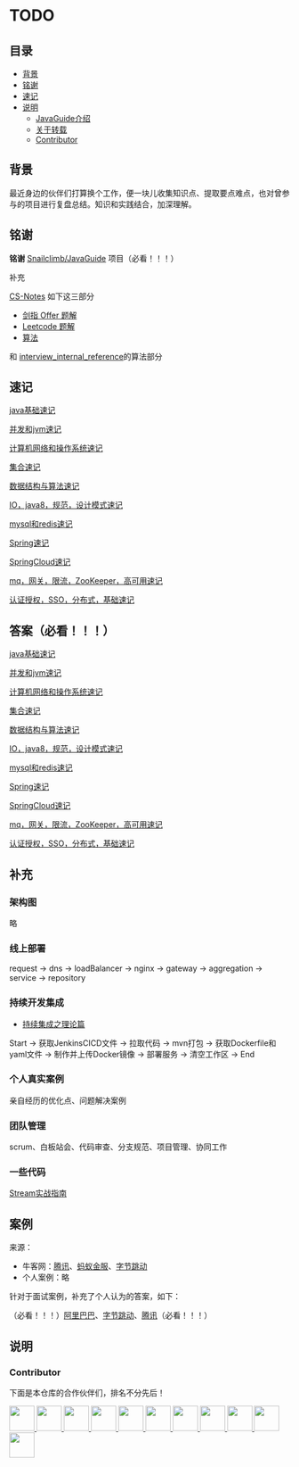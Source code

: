# TODO

## 目录

- [背景](#背景)
- [铭谢](#铭谢)
- [速记](#速记)
- [说明](#说明)
    - [JavaGuide介绍](#javaguide介绍)
    - [关于转载](#关于转载)
    - [Contributor](#Contributor)

## 背景

最近身边的伙伴们打算换个工作，便一块儿收集知识点、提取要点难点，也对曾参与的项目进行复盘总结。知识和实践结合，加深理解。

## 铭谢

**铭谢** [Snailclimb/JavaGuide](https://github.com/Snailclimb/JavaGuide) 项目（必看！！！）

补充 

[CS-Notes](https://github.com/CyC2018/CS-Notes) 如下这三部分
- [剑指 Offer 题解](https://github.com/CyC2018/CS-Notes/blob/master/notes/%E5%89%91%E6%8C%87%20Offer%20%E9%A2%98%E8%A7%A3%20-%20%E7%9B%AE%E5%BD%95.md)
- [Leetcode 题解](https://github.com/CyC2018/CS-Notes/blob/master/notes/Leetcode%20%E9%A2%98%E8%A7%A3%20-%20%E7%9B%AE%E5%BD%95.md)
- [算法](https://github.com/CyC2018/CS-Notes/blob/master/notes/%E7%AE%97%E6%B3%95%20-%20%E7%9B%AE%E5%BD%95.md)


和 [interview_internal_reference](https://github.com/0voice/interview_internal_reference)的算法部分

## 速记

[java基础速记](./shorthand/java基础速记.md) 

[并发和jvm速记](./shorthand/并发和jvm速记.md) 

[计算机网络和操作系统速记](./shorthand/计算机网络和操作系统速记.md) 

[集合速记](./shorthand/集合速记.md) 

[数据结构与算法速记](./shorthand/数据结构与算法速记.md) 

[IO，java8，规范，设计模式速记](./shorthand/IO，java8，规范，设计模式速记.md) 

[mysql和redis速记](.shorthand/mysql%20和redis速记.md) 

[Spring速记](./shorthand/Spring速记.md) 

[SpringCloud速记](./shorthand/SpringCloud速记.md) 

[mq，网关，限流，ZooKeeper，高可用速记](./shorthand/mq，网关，限流，ZooKeeper，高可用速记.md) 

[认证授权，SSO，分布式，基础速记](./shorthand/认证授权，SSO，分布式，基础速记.md) 

## 答案（必看！！！）

[java基础速记](./shortanswer/java基础速记.md) 

[并发和jvm速记](./shortanswer/并发和jvm速记.md) 

[计算机网络和操作系统速记](./shortanswer/计算机网络和操作系统速记.md) 

[集合速记](./shortanswer/集合速记.md) 

[数据结构与算法速记](./shortanswer/数据结构与算法速记.md) 

[IO，java8，规范，设计模式速记](./shortanswer/IO，java8，规范，设计模式速记.md) 

[mysql和redis速记](.shortanswer/mysql%20和redis速记.md) 

[Spring速记](./shortanswer/Spring速记.md) 

[SpringCloud速记](./shortanswer/SpringCloud速记.md) 

[mq，网关，限流，ZooKeeper，高可用速记](./shortanswer/mq，网关，限流，ZooKeeper，高可用速记.md) 

[认证授权，SSO，分布式，基础速记](./shortanswer/认证授权，SSO，分布式，基础速记.md) 

## 补充

### 架构图

略

### 线上部署

request -> dns -> loadBalancer -> nginx -> gateway -> aggregation -> service -> repository 

### 持续开发集成

- [持续集成之理论篇](https://zhuanlan.zhihu.com/p/57021068)

Start -> 获取JenkinsCICD文件 -> 拉取代码 -> mvn打包 -> 获取Dockerfile和yaml文件 -> 制作并上传Docker镜像 -> 部署服务 -> 清空工作区 -> End

### 个人真实案例

亲自经历的优化点、问题解决案例

### 团队管理

scrum、白板站会、代码审查、分支规范、项目管理、协同工作

### 一些代码

[Stream实战指南](./code/Stream实战指南.md)

## 案例

来源：

- 牛客网：[腾讯](https://www.nowcoder.com/discuss/tag/138?order=3&type=2&expTag=639&query=)、[蚂蚁金服](https://www.nowcoder.com/discuss/tag/931?order=3&type=2&expTag=0&query=)、[字节跳动](https://www.nowcoder.com/discuss/tag/665?order=3&type=2&expTag=639&query=)
- 个人案例：略

针对于面试案例，补充了个人认为的答案，如下：

（必看！！！）[阿里巴巴](./cases/alibaba)、[字节跳动](./cases/bytedance)、[腾讯](./cases/tencent)（必看！！！）

## 说明

### Contributor

下面是本仓库的合作伙伴们，排名不分先后！

<a href="https://github.com/15198184721">
    <img src="https://avatars2.githubusercontent.com/u/16460404?s=400&v=4" width="45px">
</a>
<a href="https://github.com/caphehuan">
    <img src="https://avatars2.githubusercontent.com/u/20556760?s=400&v=4" width="45px">
</a>
<a href="https://github.com/chenchenaixuexi">
    <img src="https://avatars3.githubusercontent.com/u/23670998?s=400&v=4" width="45px">
</a>
<a href="https://github.com/crazyJjHe">
    <img src="https://avatars1.githubusercontent.com/u/34497590?s=400&v=4" width="45px">
</a>
<a href="https://github.com/forewei">
    <img src="https://avatars1.githubusercontent.com/u/40056555?s=460&v=4" width="45px">
</a>
<a href="https://github.com/guliangbiezou">
    <img src="https://avatars2.githubusercontent.com/u/15935710?s=400&v=4" width="45px">
</a>
<a href="https://github.com/Huangqr">
    <img src="https://avatars0.githubusercontent.com/u/49232400?s=400&v=4" width="45px">
</a>
<a href="https://github.com/JiangHao-1">
    <img src="https://avatars1.githubusercontent.com/u/53067327?s=400&v=4" width="45px">
</a>
<a href="https://github.com/mosvon">
    <img src="https://avatars2.githubusercontent.com/u/61421610?s=400&v=4" width="45px">
</a>
<a href="https://github.com/tocatch">
    <img src="https://avatars1.githubusercontent.com/u/24827471?s=400&v=4" width="45px">
</a>
<a href="https://github.com/wuhedong">
    <img src="https://avatars3.githubusercontent.com/u/25856750?s=400&v=4" width="45px">
</a>
